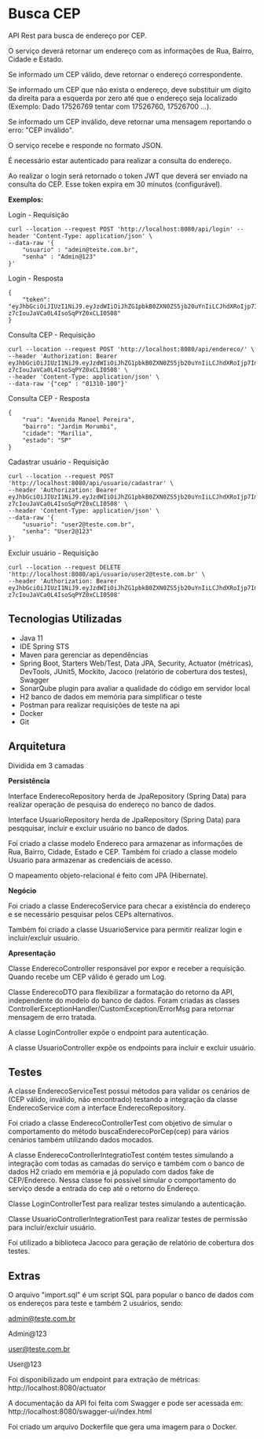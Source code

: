 # Busca CEP

API Rest para busca de endereço por CEP.

O serviço deverá retornar um endereço com as informações de Rua, Bairro, Cidade e Estado.

Se informado um CEP válido, deve retornar o endereço correspondente.

Se informado um CEP que não exista o endereço, deve substituir um dígito da direita para a esquerda por zero até que o endereço seja localizado (Exemplo: Dado 17526769 tentar com 17526760, 17526700 …).

Se informado um CEP inválido, deve retornar uma mensagem reportando o erro: "CEP inválido".

O serviço recebe e responde no formato JSON.

É necessário estar autenticado para realizar a consulta do endereço.

Ao realizar o login será retornado o token JWT que deverá ser enviado na consulta do CEP. Esse token expira em 30 minutos (configurável).

**Exemplos:**

Login - Requisição
```shell
curl --location --request POST 'http://localhost:8080/api/login' --header 'Content-Type: application/json' \
--data-raw '{
    "usuario" : "admin@teste.com.br",
    "senha" : "Admin@123"
}'
```

Login - Resposta
```shell
{
    "token": "eyJhbGciOiJIUzI1NiJ9.eyJzdWIiOiJhZG1pbkB0ZXN0ZS5jb20uYnIiLCJhdXRoIjp7ImF1dGhvcml0eSI6IlJPTEVfQURNSU4ifSwiaWF0IjoxNjEwMzQ3Mzc2LCJleHAiOjE2MTAzNDkxNzZ9.wPcFvhLArhP-z7cIouJaVCa0L4IsoSqPYZ0xCLI0508"
}
```

Consulta CEP - Requisição
```shell
curl --location --request POST 'http://localhost:8080/api/endereco/' \
--header 'Authorization: Bearer eyJhbGciOiJIUzI1NiJ9.eyJzdWIiOiJhZG1pbkB0ZXN0ZS5jb20uYnIiLCJhdXRoIjp7ImF1dGhvcml0eSI6IlJPTEVfQURNSU4ifSwiaWF0IjoxNjEwMzQ3Mzc2LCJleHAiOjE2MTAzNDkxNzZ9.wPcFvhLArhP-z7cIouJaVCa0L4IsoSqPYZ0xCLI0508' \
--header 'Content-Type: application/json' \
--data-raw '{"cep" : "01310-100"}'
```

Consulta CEP - Resposta
```shell
{
    "rua": "Avenida Manoel Pereira",
    "bairro": "Jardim Morumbi",
    "cidade": "Marília",
    "estado": "SP"
}
```

Cadastrar usuário - Requisição
```shell
curl --location --request POST 'http://localhost:8080/api/usuario/cadastrar' \
--header 'Authorization: Bearer eyJhbGciOiJIUzI1NiJ9.eyJzdWIiOiJhZG1pbkB0ZXN0ZS5jb20uYnIiLCJhdXRoIjp7ImF1dGhvcml0eSI6IlJPTEVfQURNSU4ifSwiaWF0IjoxNjEwMzQ3Mzc2LCJleHAiOjE2MTAzNDkxNzZ9.wPcFvhLArhP-z7cIouJaVCa0L4IsoSqPYZ0xCLI0508' \
--header 'Content-Type: application/json' \
--data-raw '{
    "usuario": "user2@teste.com.br",
    "senha": "User2@123"
}'
```

Excluir usuário - Requisição
```shell
curl --location --request DELETE 'http://localhost:8080/api/usuario/user2@teste.com.br' \
--header 'Authorization: Bearer eyJhbGciOiJIUzI1NiJ9.eyJzdWIiOiJhZG1pbkB0ZXN0ZS5jb20uYnIiLCJhdXRoIjp7ImF1dGhvcml0eSI6IlJPTEVfQURNSU4ifSwiaWF0IjoxNjEwMzQ3Mzc2LCJleHAiOjE2MTAzNDkxNzZ9.wPcFvhLArhP-z7cIouJaVCa0L4IsoSqPYZ0xCLI0508'
```

## Tecnologias Utilizadas

- Java 11
- IDE Spring STS
- Maven para gerenciar as dependências
- Spring Boot, Starters Web/Test, Data JPA, Security, Actuator (métricas), DevTools, JUnit5, Mockito, Jacoco (relatório de cobertura dos testes), Swagger
- SonarQube plugin para avaliar a qualidade do código em servidor local
- H2 banco de dados em memória para simplificar o teste
- Postman para realizar requisições de teste na api
- Docker
- Git


## Arquitetura

Dividida em 3 camadas

**Persistência**

Interface EnderecoRepository herda de JpaRepository (Spring Data) para realizar operação de pesquisa do endereço no banco de dados.

Interface UsuarioRepository herda de JpaRepository (Spring Data) para pesqquisar, incluir e excluir usuário no banco de dados.

Foi criado a classe modelo Endereco para armazenar as informações de Rua, Bairro, Cidade, Estado e CEP.
Também foi criado a classe modelo Usuario para armazenar as credenciais de acesso.

O mapeamento objeto-relacional é feito com JPA (Hibernate).



**Negócio**

Foi criado a classe EnderecoService para checar a existência do endereço e se necessário pesquisar pelos CEPs alternativos.

Também foi criado a classe UsuarioService para permitir realizar login e incluir/excluir usuário.

**Apresentação**

Classe EnderecoController responsável por expor e receber a requisição. Quando recebe um CEP válido é gerado um Log.

Classe EnderecoDTO para flexibilizar a formatação do retorno da API, independente do modelo do banco de dados.
Foram criadas as classes ControllerExceptionHandler/CustomException/ErrorMsg para retornar mensagem de erro tratada.

A classe LoginController expõe o endpoint para autenticação.

A classe UsuarioController expõe os endpoints para incluir e excluir usuário.

## Testes

A classe EnderecoServiceTest possui métodos para validar os cenários de (CEP válido, inválido, não encontrado) testando a integração da classe EnderecoService com a interface EnderecoRepository.

Foi criado a classe EnderecoControllerTest com objetivo de simular o comportamento do método buscaEnderecoPorCep(cep) para vários cenários também utilizando dados mocados.

A classe EnderecoControllerIntegratioTest contém testes simulando a integração com todas as camadas do serviço e também com o banco de dados H2 criado em memória e já populado com dados fake de CEP/Endereco. Nessa classe foi possível simular o comportamento do serviço desde a entrada do cep até o retorno do Endereço.

Classe LoginControllerTest para realizar testes simulando a autenticação.

Classe UsuarioControllerIntegrationTest para realizar testes de permissão para incluir/excluir usuário.

Foi utilizado a biblioteca Jacoco para geração de relatório de cobertura dos testes.

## Extras
O arquivo "import.sql" é um script SQL para popular o banco de dados com os endereços para teste e também 2 usuários, sendo:

admin@teste.com.br

Admin@123

user@teste.com.br

User@123

Foi disponibilizado um endpoint para extração de métricas: 
http://localhost:8080/actuator

A documentação da API foi feita com Swagger e pode ser acessada em: 
http://localhost:8080/swagger-ui/index.html

Foi criado um arquivo Dockerfile que gera uma imagem para o Docker.